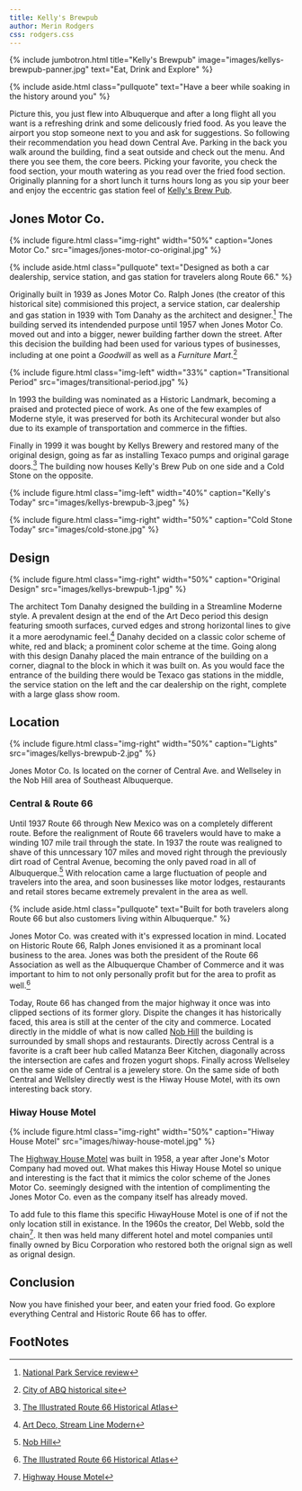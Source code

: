 ```yaml
---
title: Kelly's Brewpub
author: Merin Rodgers
css: rodgers.css
---
```


{% include jumbotron.html
title="Kelly's Brewpub"
image="images/kellys-brewpub-panner.jpg"
text="Eat, Drink and Explore"
%} 

{% include aside.html
  class="pullquote"
  text="Have a beer while soaking in the history around you"
  %}
  
Picture this, you just flew into Albuquerque and after a long flight all you want is a refreshing drink and some delicously fried food. As you leave the airport you stop someone next to you and ask for suggestions. So following their recommendation you head down Central Ave. Parking in the back you walk around the building, find a seat outside and check out the menu. And there you see them, the core beers. Picking your favorite, you check the food section, your mouth watering as you read over the fried food section. Originally planning for a short lunch it turns hours long as you sip your beer and enjoy the eccentric gas station feel of [Kelly's Brew Pub](http://www.kellysbrewpub.com/).

## **Jones Motor Co.**
{% include figure.html
class="img-right"
width="50%"
caption="Jones Motor Co."
src="images/jones-motor-co-original.jpg"
%}

{% include aside.html
  class="pullquote"
  text="Designed as both a car dealership, service station, and gas station for travelers along Route 66."
  %}
  
Originally built in 1939 as Jones Motor Co. Ralph Jones (the creator of this historical site) commisioned this project, a service station, car dealership and gas station in 1939 with Tom Danahy as the architect and designer.[^source1] The building served its intendended purpose until 1957 when Jones Motor Co. moved out and into a bigger, newer building farther down the street. After this decision the building had been used for various types of businesses, including at one point a *Goodwill* as well as a *Furniture Mart*.[^source2]

{% include figure.html
class="img-left"
width="33%"
caption="Transitional Period"
src="images/transitional-period.jpg"
%}

In 1993 the building was nominated as a Historic Landmark, becoming a praised and protected piece of work. As one of the few examples of Moderne style, it was preserved for both its Architecural wonder but also due to its example of transportation and commerce in the fifties.

Finally in 1999 it was bought by Kellys Brewery and restored many of the original design, going as far as installing Texaco pumps and original garage doors.[^source3] The building now houses Kelly's Brew Pub on one side and a Cold Stone on the opposite.

{% include figure.html
class="img-left"
width="40%"
caption="Kelly's Today"
src="images/kellys-brewpub-3.jpeg"
%}


{% include figure.html
  class="img-right"
  width="50%"
  caption="Cold Stone Today"
  src="images/cold-stone.jpg"
%}


## **Design**

{% include figure.html
  class="img-right"
  width="50%"
  caption="Original Design"
  src="images/kellys-brewpub-1.jpg"
%}

The architect Tom Danahy designed the building in a Streamline Moderne style. A prevalent design at the end of the Art Deco period this design featuring smooth surfaces, curved edges and strong horizontal lines to give it a more aerodynamic feel.[^source4] Danahy decided on a classic color scheme of white, red and black; a prominent color scheme at the time. Going along with this design Danahy placed the main entrance of the building on a corner, diagnal to the block in which it was built on. As you would face the entrance of the building there would be Texaco gas stations in the middle, the service station on the left and the car dealership on the right, complete with a large glass show room.

## **Location**

{% include figure.html
  class="img-right"
  width="50%"
  caption="Lights"
  src="images/kellys-brewpub-2.jpg"
%}

Jones Motor Co. Is located on the corner of Central Ave. and Wellseley in the Nob Hill area of Southeast Albuquerque.

### Central & Route 66

Until 1937 Route 66 through New Mexico was on a completely different route. Before the realignment of Route 66 travelers would have to make a winding 107 mile trail through the state. In 1937 the route was realigned to shave of this unncessary 107 miles and moved right through the previously dirt road of Central Avenue, becoming the only paved road in all of Albuquerque.[^source5] With relocation came a large fluctuation of people and travelers into the area, and soon businesses like motor lodges, restaurants and retail stores became extremely prevalent in the area as well.

{% include aside.html
  class="pullquote"
  text="Built for both travelers along Route 66 but also customers living within Albuquerque."
  %}
  
Jones Motor Co. was created with it's expressed location in mind. Located on Historic Route 66, Ralph Jones envisioned it as a prominant local business to the area. Jones was both the president of the Route 66 Association as well as the Albuquerque Chamber of Commerce and it was important to him to not only personally profit but for the area to profit as well.[^source6]

Today, Route 66 has changed from the major highway it once was into clipped sections of its former glory. Dispite the changes it has historically faced, this area is still at the center of the city and commerce. Located directly in the middle of what is now called [Nob Hill](http://nobhillmainstreet.org/history/) the building is surrounded by small shops and restaurants. Directly across Central is a favorite is a craft beer hub called Matanza Beer Kitchen, diagonally across the intersection are cafes and frozen yogurt shops. Finally across Wellseley on the same side of Central is a jewelery store. On the same side of both Central and Wellsley directly west is the Hiway House Motel, with its own interesting back story.

### Hiway House Motel
{% include figure.html
  class="img-right"
  width="50%"
  caption="Hiway House Motel"
  src="images/hiway-house-motel.jpg"
%}

The [Highway House Motel](http://www.hiwayhousemotel.com/motel-nob-hill-albuquerque/) was built in 1958, a year after Jone's Motor Company had moved out. What makes this Hiway House Motel so unique and interesting is the fact that it mimics the color scheme of the Jones Motor Co. seemingly designed with the intention of complimenting the Jones Motor Co. even as the company itself has already moved.

To add fule to this flame this specific HiwayHouse Motel is one of if not the only location still in existance. In the 1960s the creator, Del Webb, sold the chain[^source7]. It then was held many different hotel and motel companies until finally owned by Bicu Corporation who restored both the orignal sign as well as orignal design.

## **Conclusion**
Now you have finished your beer, and eaten your fried food. Go explore everything Central and Historic Route 66 has to offer.

## **FootNotes**
[^source1]: [National Park Service review](https://www.nps.gov/nr/travel/route66/jones_motor_company_albuquerque.html)
[^source2]: [City of ABQ historical site](https://www.cabq.gov/planning/boards-commissions/landmarks-urban-conservation-commission/historic-landmarks)
[^source3]: [The Illustrated Route 66 Historical Atlas](https://books.google.com/books?id=RuTUBAAAQBAJ&pg=PA137&lpg=PA137&dq=tom+danahy+architect&source=bl&ots=81HUB29m1X&sig=AhbaKMQMuSsHR5-SdPLjRE2-RjI&hl=en&sa=X&ved=0ahUKEwjQ-4X7j4DXAhUG4oMKHfPnBaMQ6AEILDAB#v=onepage&q=tom%20danahy%20architect&f=false)
[^source4]: [Art Deco, Stream Line Modern](https://circaoldhouses.com/art-deco-art-moderne/)
[^source5]: [Nob Hill](http://nobhillmainstreet.org/history/)
[^source6]: [The Illustrated Route 66 Historical Atlas](https://books.google.com/books?id=RuTUBAAAQBAJ&pg=PA137&lpg=PA137&dq=tom+danahy+architect&source=bl&ots=81HUB29m1X&sig=AhbaKMQMuSsHR5-SdPLjRE2-RjI&hl=en&sa=X&ved=0ahUKEwjQ-4X7j4DXAhUG4oMKHfPnBaMQ6AEILDAB#v=onepage&q=tom%20danahy%20architect&f=false)
[^source7]: [Highway House Motel](http://www.hiwayhousemotel.com/motel-nob-hill-albuquerque/)

